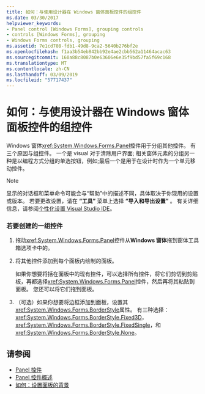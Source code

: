 ```yaml
---
title: 如何：与使用设计器在 Windows 窗体面板控件的组控件
ms.date: 03/30/2017
helpviewer_keywords:
- Panel control [Windows Forms], grouping controls
- controls [Windows Forms], grouping
- Windows Forms controls, grouping
ms.assetid: 7e1cd708-fdb1-49d8-9ca2-5640b276bf2e
ms.openlocfilehash: f1aa3b54eb842bb92e4ae2cbb562a11464acac63
ms.sourcegitcommit: 160a88c8087b0e63606e6e35f9bd57fa5f69c168
ms.translationtype: MT
ms.contentlocale: zh-CN
ms.lasthandoff: 03/09/2019
ms.locfileid: "57717437"
---
```

# <a name="how-to-group-controls-with-the-windows-forms-panel-control-using-the-designer"></a>如何：与使用设计器在 Windows 窗体面板控件的组控件
Windows 窗体<xref:System.Windows.Forms.Panel>控件用于分组其他控件。 有三个原因与组控件。 一个是 visual 对于清除用户界面; 相关窗体元素的分组另一种是以编程方式分组的单选按钮，例如;最后一个是用于在设计时作为一个单元移动控件。  
  
> [!NOTE]
>  显示的对话框和菜单命令可能会与“帮助”中的描述不同，具体取决于你现用的设置或版本。 若要更改设置，请在 **“工具”** 菜单上选择 **“导入和导出设置”** 。 有关详细信息，请参阅[个性化设置 Visual Studio IDE](/visualstudio/ide/personalizing-the-visual-studio-ide)。  
  
### <a name="to-create-a-group-of-controls"></a>若要创建的一组控件  
  
1.  拖动<xref:System.Windows.Forms.Panel>控件从**Windows 窗体**拖到窗体工具箱选项卡中的。  
  
2.  将其他控件添加到每个面板内绘制的面板。  
  
     如果你想要将括在面板中的现有控件，可以选择所有控件，将它们剪切到剪贴板，再都选择<xref:System.Windows.Forms.Panel>控件，然后再将其粘贴到面板。 您还可以将它们拖到面板。  
  
3.  （可选）如果你想要将边框添加到面板，设置其<xref:System.Windows.Forms.BorderStyle>属性。 有三种选择： <xref:System.Windows.Forms.BorderStyle.Fixed3D>， <xref:System.Windows.Forms.BorderStyle.FixedSingle>，和<xref:System.Windows.Forms.BorderStyle.None>。  
  
## <a name="see-also"></a>请参阅
- [Panel 控件](panel-control-windows-forms.md)
- [Panel 控件概述](panel-control-overview-windows-forms.md)
- [如何：设置面板的背景](how-to-set-the-background-of-a-windows-forms-panel.md)
